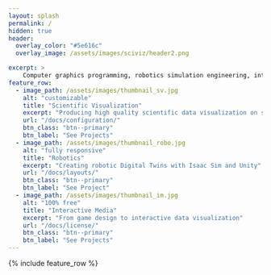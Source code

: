 ```yaml
---
layout: splash
permalink: /
hidden: true
header:
  overlay_color: "#5e616c"
  overlay_image: /assets/images/sciviz/header2.png

excerpt: >
    Computer graphics programming, robotics simulation engineering, interactive media developer, and more!
feature_row:
  - image_path: /assets/images/thumbnail_sv.jpg
    alt: "customizable"
    title: "Scientific Visualization"
    excerpt: "Producing high quality scientific data visualization on supercomputers"
    url: "/docs/configuration/"
    btn_class: "btn--primary"
    btn_label: "See Projects"
  - image_path: /assets/images/thumbnail_robo.jpg
    alt: "fully responsive"
    title: "Robotics"
    excerpt: "Creating robotic Digital Twins with Isaac Sim and Unity"
    url: "/docs/layouts/"
    btn_class: "btn--primary"
    btn_label: "See Project"
  - image_path: /assets/images/thumbnail_im.jpg
    alt: "100% free"
    title: "Interactive Media"
    excerpt: "From game design to interactive data visualization"
    url: "/docs/license/"
    btn_class: "btn--primary"
    btn_label: "See Projects"      
---
```


{% include feature_row %}